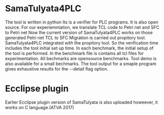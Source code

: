 # SamaTulyata4PLC
The tool is written in python
Its is a verifier for PLC programs. It is also open source.
For our experiemntation, we translate TCL code to Petri net and SFC to Petri net 
Now the current version of SamaTulyata4PLC works on those generated Petri net 
TCL to SFC Migration is carried out propitory tool.
SamaTulyata4PLC integrated with the propitory tool. So the verification time includes the tool initial set up time.
In each benchmark, the initial setup of the tool is performed.
In the benchmark file is  contains all tcl files for experimentation.
All bechmarks are opensource benchmarks. 
Tool demo is also available for a small bechmarks.
The tool output for a smaple program gives exhaustive results for the --detail flag option.

# Ecclipse plugin
 Earlier Ecclipse plugin version of SamaTulyata is also uploaded howeever, it works on C language.(ATVA 2017)

 
  
